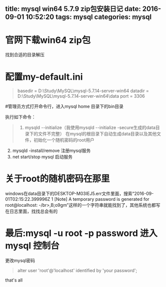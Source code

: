 title: mysql win64 5.7.9 zip包安装日记
date: 2016-09-01 10:52:20
tags:
 mysql
categories:
 mysql
---

# 官网下载win64 zip包
找到合适的目录解压
# 配置my-default.ini
> basedir = D:\Study\MySQL\mysql-5.7.14-server-win64
 datadir = D:\Study\MySQL\mysql-5.7.14-server-win64\data
 port = 3306

 #管理员方式打开命令行，进入mysql home 目录下的bin目录

执行如下命令：
>1. mysqld --initialize（我使用mysqld --initialize -secure生成的data目录下的文件不完整）
在mysql的根目录下自动生成data目录以及其他文件，初始化一个随机密码的root用户
2. mysqld -install/remove
注册mysql服务
3. net start/stop mysql
启动服务

# 关于root的随机密码在那里
windows在data目录下的DESKTOP-M03IEJ5.err文件里面，搜索“2016-09-01T02:15:22.399996Z 1 [Note] A temporary password is generated for root@localhost: -/br>,B;o9gm”这样的一个字符串就能找到了，其他系统也都写在日志里面，找找总会有的

# 最后:mysql -u root -p password 进入mysql 控制台
更改mysql密码
> alter user 'root'@'localhost' identified by 'your password';

that's all
